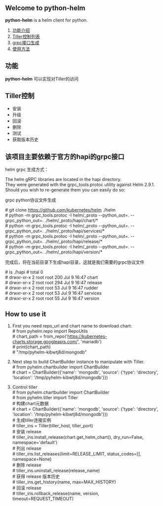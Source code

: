 ## Welcome to python-helm ###

**python-helm** is a helm client for python.

1. [功能介绍](#功能)
2. [Tiller控制列表](#tiller控制)  
3. [grpc接口生成](#该项目主要依赖于官方的hapi的grpc接口)   
4. [使用方法](#How-to-use-it)  
## 功能 ##

**python-helm** 可以实现对Tiller的访问

**Tiller控制**  
--
- 安装  
- 升级  
- 回滚  
- 删除  
- 测试 
- 获取版本历史 

**该项目主要依赖于官方的hapi的grpc接口** 
--
helm grpc 生成方式：  

The helm gRPC libraries are located in the hapi directory.  
They were generated with the grpc_tools.protoc utility against Helm 2.9.1.   
Should you wish to re-generate them you can easily do so:  

grpc python协议文件生成  

\# git clone https://github.com/kubernetes/helm ./helm  
\# python -m grpc_tools.protoc -I helm/_proto --python_out=. --grpc_python_out=. ./helm/_proto/hapi/chart/*  
\# python -m grpc_tools.protoc -I helm/_proto --python_out=. --grpc_python_out=. ./helm/_proto/hapi/services/*  
\# python -m grpc_tools.protoc -I helm/_proto --python_out=. --grpc_python_out=. ./helm/_proto/hapi/release/*  
\# python -m grpc_tools.protoc -I helm/_proto --python_out=. --grpc_python_out=. ./helm/_proto/hapi/version/*  

完成后，将在当前目录下生成hapi目录，这就是我们需要的grpc协议文件  

\# ls ./hapi
\# total 0   
\# drwxr-xr-x 2 root root 200 Jul 9 16:47 chart  
\# drwxr-xr-x 2 root root 294 Jul 9 16:47 release  
\# drwxr-xr-x 2 root root 53 Jul 9 16:47 rudder  
\# drwxr-xr-x 2 root root 53 Jul 9 16:47 services  
\# drwxr-xr-x 2 root root 55 Jul 9 16:47 version  

**How to use it** 
--
1. First you need repo_url and chart name to download chart:  
   \# from pyhelm.repo import RepoUtils  
   \# chart_path = from_repo('https://kubernetes-charts.storage.googleapis.com/', 'mariadb')  
   \# print(chart_path)  
   \# "/tmp/pyhelm-kibwtj8d/mongodb"  

2. Next step to build ChartBuilder instance to manipulate with Tiller.  
   \# from pyhelm.chartbuilder import ChartBuilder  
   \# chart = ChartBuilder({'name': 'mongodb', 'source': {'type': 'directory', 'location': '/tmp/pyhelm-kibwtj8d/mongodb'}})   
 
3. Control tiller  
   \# from pyhelm.chartbuilder import ChartBuilder  
   \# from pyhelm.tiller import Tiller  
   \# 构建chart元数据  
   \# chart = ChartBuilder({'name': 'mongodb', 'source': {'type': 'directory', 'location': '/tmp/pyhelm-kibwtj8d/mongodb'}})  
   \# 生成tiller连接实例  
   \# tiller_ins = Tiller(tiller_host, tiller_port)  
   \# 安装 release  
   \# tiller_ins.install_release(chart.get_helm_chart(), dry_run=False, namespace='default')  
   \# 列出 release  
   \# tiller_ins.list_releases(limit=RELEASE_LIMIT, status_codes=[], namespace=None)  
   \# 删除 release  
   \# tiller_ins.uninstall_release(release_name)  
   \# 获得 release 版本历史  
   \# tiller_ins.get_history(name, max=MAX_HISTORY)  
   \# 回滚 release  
   \# tiller_ins.rollback_release(name, version, timeout=REQUEST_TIMEOUT)
